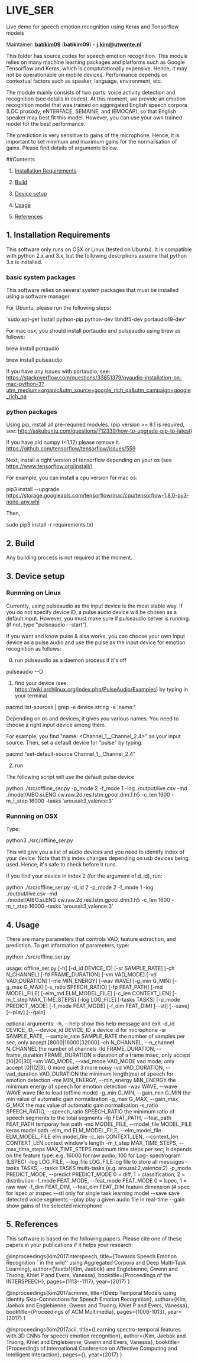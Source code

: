 # LIVE_SER
Live demo for speech emotion recognition using Keras and Tensorflow models

Maintainer: [**batikim09**](https://github.com/**github-user**/) (**batikim09**) - **j.kim@utwente.nl**

<a id="top"/>

This folder has source codes for speech emotion recognition. This module relies on many machine learning packages and platforms such as Google Tensorflow and Keras, which is comptutationally expensive. Hence, it may not be operationable on mobile devices. Performance depends on contextual factors such as speaker, language, environment, etc. 

The module mainly consists of two parts: voice activity detection and recognition (see details in codes). At this moment, we provide an emotion recognition model that was trained on aggregated English speech corpora (LDC prosody, eNTERFACE, SEMAINE, and IEMOCAP), so that English speaker may best fit this model. However, you can use your own trained model for the best performance.

The prediction is very sensitive to gains of the microphone. Hence, it is important to set minimum and maximum gains for the normalisation of gains. Please find details of arguments below.

##Contents
1. <a href="#1--installation-requirements">Installation Requirements</a>

2. <a href="#2--build">Build</a>

3. <a href="#3--device">Device setup</a>

4. <a href="#4--usage">Usage</a>

5. <a href="#5--references">References</a>

## 1. Installation Requirements <a id="1--installation-requirements"/>
This software only runs on OSX or Linux (tested on Ubuntu). It is compatible with python 2.x and 3.x, but the following descrptions assume that python 3.x is installed.

### basic system packages

This software relies on several system packages that must be installed using a software manager.

For Ubuntu, please run the following steps:

`sudo apt-get install python-pip python-dev libhdf5-dev portaudio19-dev'

For mac osx, you should install portaudio and pulseaudio using brew as follows:

brew install portaudio

brew install pulseaudio

If you have any issues with portaudio, see:
https://stackoverflow.com/questions/33851379/pyaudio-installation-on-mac-python-3?utm_medium=organic&utm_source=google_rich_qa&utm_campaign=google_rich_qa

### python packages
Using pip, install all pre-required modules.
(pip version >= 8.1 is required, see: http://askubuntu.com/questions/712339/how-to-upgrade-pip-to-latest)

If you have old numpy (<1.12) please remove it.
https://github.com/tensorflow/tensorflow/issues/559

Next, install a right version of tensorflow depending on your os (see https://www.tensorflow.org/install/)

For example, you can install a cpu version for mac os:

pip3 install --upgrade https://storage.googleapis.com/tensorflow/mac/cpu/tensorflow-1.8.0-py3-none-any.whl 
 
Then,

sudo pip3 install -r requirements.txt

## 2. Build <a id="2--build"/>
Any building process is not required at the moment.

## 3. Device setup <a id="3--device"/>

### Runnning on Linux
Currently, using pulseaudio as the input device is the most stable way. If you do not specify device ID, a pulse audio device will be chosen as a default input. However, you must make sure if pulseaudio server is running. (if not, type "pulseaudio --start").

If you want and know pulse & alsa works, you can choose your own input device as a pulse audio and use the pulse as the input device for emotion recognition as follows:

0. run pulseaudio as a daemon process if it's off

pulseaudio --D

1. find your device (see: https://wiki.archlinux.org/index.php/PulseAudio/Examples) by typing in your terminal.

pacmd list-sources | grep -e device.string -e 'name:'

Depending on os and devices, it gives you various names. You need to choose a right input device among them.

For example, you find "name: <Channel_1__Channel_2.4>" as your input source.
Then, set a default device for "pulse" by typing:

pacmd "set-default-source Channel_1__Channel_2.4"

2. run 

The following script will use the default pulse device

python ./src/offline_ser.py -p_mode 2 -f_mode 1 -log ./output/live.csv -md ./model/AIBO.si.ENG.cw.raw.2d.res.lstm.gpool.dnn.1.h5 -c_len 1600 -m_t_step 16000 -tasks 'arousal:3,valence:3'

### Runnning on OSX

Type:

python3 ./src/offline_ser.py

This will give you a list of audio devices and you need to identify index of your device.
Note that this index changes depending on usb devices being used. Hence, it's safe to check before it runs.

if you find your device in index 2 (for the argument of d_id), run:

python ./src/offline_ser.py -d_id 2 -p_mode 2 -f_mode 1 -log ./output/live.csv -md ./model/AIBO.si.ENG.cw.raw.2d.res.lstm.gpool.dnn.1.h5 -c_len 1600 -m_t_step 16000 -tasks 'arousal:3,valence:3'


## 4. Usage <a id="4--usage"/>

There are many parameters that controls VAD, feature extraction, and prediction. To get information of parameters, type:

python ./src/offline_ser.py 

usage: offline_ser.py [-h] [-d_id DEVICE_ID] [-sr SAMPLE_RATE] [-ch N_CHANNEL]
                      [-fd FRAME_DURATION] [-vm VAD_MODE] [-vd VAD_DURATION]
                      [-me MIN_ENERGY] [-wav WAVE] [-g_min G_MIN]
                      [-g_max G_MAX] [-s_ratio SPEECH_RATIO] [-fp FEAT_PATH]
                      [-md MODEL_FILE] [-elm_md ELM_MODEL_FILE]
                      [-c_len CONTEXT_LEN] [-m_t_step MAX_TIME_STEPS]
                      [-log LOG_FILE] [-tasks TASKS] [-p_mode PREDICT_MODE]
                      [-f_mode FEAT_MODE] [-f_dim FEAT_DIM] [--stl] [--save]
                      [--play] [--gain]

optional arguments:
  -h, --help            show this help message and exit
  -d_id DEVICE_ID, --device_id DEVICE_ID
                        a device id for microphone
  -sr SAMPLE_RATE, --sample_rate SAMPLE_RATE
                        the number of samples per sec, only accept
                        [8000|16000|32000]
  -ch N_CHANNEL, --n_channel N_CHANNEL
                        the number of channels
  -fd FRAME_DURATION, --frame_duration FRAME_DURATION
                        a duration of a frame msec, only accept [10|20|30]
  -vm VAD_MODE, --vad_mode VAD_MODE
                        vad mode, only accept [0|1|2|3], 0 more quiet 3 more
                        noisy
  -vd VAD_DURATION, --vad_duration VAD_DURATION
                        the minimum length(ms) of speech for emotion detection
  -me MIN_ENERGY, --min_energy MIN_ENERGY
                        the minimum energy of speech for emotion detection
  -wav WAVE, --wave WAVE
                        wave file to load (offline mode)
  -g_min G_MIN, --gain_min G_MIN
                        the min value of automatic gain normalisation
  -g_max G_MAX, --gain_max G_MAX
                        the max value of automatic gain normalisation
  -s_ratio SPEECH_RATIO, --speech_ratio SPEECH_RATIO
                        the minimum ratio of speech segments to the total
                        segments
  -fp FEAT_PATH, --feat_path FEAT_PATH
                        temporay feat path
  -md MODEL_FILE, --model_file MODEL_FILE
                        keras model path
  -elm_md ELM_MODEL_FILE, --elm_model_file ELM_MODEL_FILE
                        elm model_file
  -c_len CONTEXT_LEN, --context_len CONTEXT_LEN
                        context window's length
  -m_t_step MAX_TIME_STEPS, --max_time_steps MAX_TIME_STEPS
                        maximum time steps per sec; it depends on the feature
                        type. e.g. 16000 for raw audio; 100 for Log-
                        spectrogram (LSPEC)
  -log LOG_FILE, --log_file LOG_FILE
                        log file to store all messages
  -tasks TASKS, --tasks TASKS
                        multi-tasks (e.g. arousal:2,valence:2)
  -p_mode PREDICT_MODE, --predict PREDICT_MODE
                        0 = diff, 1 = classification, 2 = distribution
  -f_mode FEAT_MODE, --feat_mode FEAT_MODE
                        0 = lspec, 1 = raw wav
  -f_dim FEAT_DIM, --feat_dim FEAT_DIM
                        feature dimension (# spec for lspec or mspec
  --stl                 only for single task learning model
  --save                save detected voice segments
  --play                play a given audio file in real-time
  --gain                show gains of the selected microphone



## 5. References <a id="5--references"/>

This software is based on the following papers. Please cite one of these papers in your publications if it helps your research:

@inproceedings{kim2017interspeech,
  title={Towards Speech Emotion Recognition ``in the wild'' using Aggregated Corpora and Deep Multi-Task Learning},
  author={\textbf{Kim, Jaebok} and Englebienne, Gwenn and Truong, Khiet P and Evers, Vanessa},
  booktitle={Proceedings of the INTERSPEECH},
  pages={1113--1117},
  year={2017}
}


@inproceedings{kim2017acmmm, title={Deep Temporal Models using Identity Skip-Connections for Speech Emotion Recognition}, author={Kim, Jaebok and Englebienne, Gwenn and Truong, Khiet P and Evers, Vanessa}, booktitle={Proceedings of ACM Multimedia}, pages={1006-1013}, year={2017} }

@inproceedings{kim2017acii, title={Learning spectro-temporal features with 3D CNNs for speech emotion recognition}, author={Kim, Jaebok and Truong, Khiet and Englebienne, Gwenn and Evers, Vanessa}, booktitle={Proceedings of International Conference on Affective Computing and Intelligent Interaction}, pages={}, year={2017} }

<a id="top"/> 
